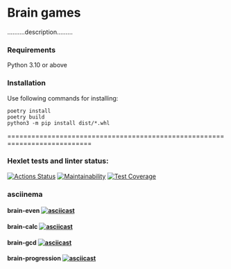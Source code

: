 # Brain games

..........description.........


### Requirements
Python 3.10 or above

### Installation
Use following commands for installing:


	poetry install
	poetry build
	python3 -m pip install dist/*.whl


===========================================================================

### Hexlet tests and linter status:
[![Actions Status](https://github.com/Julian6262/python-project-49/workflows/hexlet-check/badge.svg)](https://github.com/Julian6262/python-project-49/actions)
[![Maintainability](https://api.codeclimate.com/v1/badges/43ff2c2a38821fd8bd90/maintainability)](https://codeclimate.com/github/Julian6262/python-project-49/maintainability)
[![Test Coverage](https://api.codeclimate.com/v1/badges/43ff2c2a38821fd8bd90/test_coverage)](https://codeclimate.com/github/Julian6262/python-project-49/test_coverage)




### asciinema

#### brain-even [![asciicast](https://asciinema.org/a/547487.svg)](https://asciinema.org/a/547487)

#### brain-calc [![asciicast](https://asciinema.org/a/547564.svg)](https://asciinema.org/a/547564)

#### brain-gcd [![asciicast](https://asciinema.org/a/547565.svg)](https://asciinema.org/a/547565)

#### brain-progression [![asciicast](https://asciinema.org/a/547609.svg)](https://asciinema.org/a/547609)
